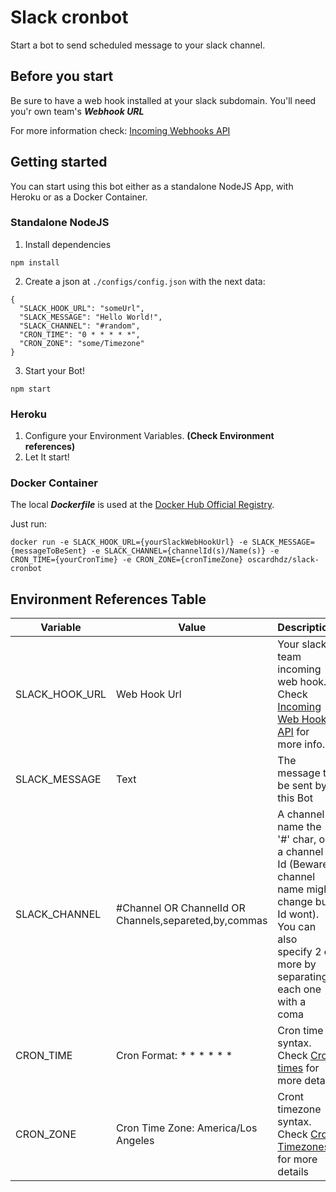 # Slack cronbot
Start a bot to send scheduled message to your slack channel.

## Before you start
Be sure to have a web hook installed at your slack subdomain. You'll need you'r own team's _**Webhook URL**_

For more information check: [Incoming Webhooks API](https://api.slack.com/incoming-webhooks)

## Getting started
You can start using this bot either as a standalone NodeJS App, with Heroku or as a Docker Container.

### Standalone NodeJS
1. Install dependencies
```
npm install
```
2. Create a json at `./configs/config.json` with the next data:
```
{
  "SLACK_HOOK_URL": "someUrl",
  "SLACK_MESSAGE": "Hello World!",
  "SLACK_CHANNEL": "#random",
  "CRON_TIME": "0 * * * * *",
  "CRON_ZONE": "some/Timezone"
}
```

3. Start your Bot!
```
npm start
```

### Heroku
1. Configure your Environment Variables. **(Check Environment references)**
2. Let It start!


### Docker Container
The local _**Dockerfile**_ is used at the [Docker Hub Official Registry](https://hub.docker.com/r/oscardhdz/slack-cronbot/).

Just run:

```
docker run -e SLACK_HOOK_URL={yourSlackWebHookUrl} -e SLACK_MESSAGE={messageToBeSent} -e SLACK_CHANNEL={channelId(s)/Name(s)} -e CRON_TIME={yourCronTime} -e CRON_ZONE={cronTimeZone} oscardhdz/slack-cronbot
```


## Environment References Table
| Variable       | Value                                                 | Description                                                                                                                                                     |
|----------------|-------------------------------------------------------|-----------------------------------------------------------------------------------------------------------------------------------------------------------------|
| SLACK_HOOK_URL | Web Hook Url                                          | Your slack team incoming web hook. Check [Incoming Web Hook API](https://api.slack.com/incoming-webhooks) for more info.                                        |
| SLACK_MESSAGE  | Text                                                  | The message to be sent by this Bot                                                                                                                              |
| SLACK_CHANNEL  | #Channel OR ChannelId OR Channels,separeted,by,commas | A channel name the '#' char, or a channel Id (Beware channel name might change but Id wont). You can also specify 2  or more by separating each one with a coma |
| CRON_TIME      | Cron Format: * * * * * *                              | Cron time syntax. Check [Cron times](http://www.nncron.ru/help/EN/working/cron-format.htm) for more detail                                                      |
| CRON_ZONE      | Cron Time Zone: America/Los Angeles                   | Cront timezone syntax. Check [Cron Timezones](https://en.wikipedia.org/wiki/List_of_tz_database_time_zones) for more details                                    |
